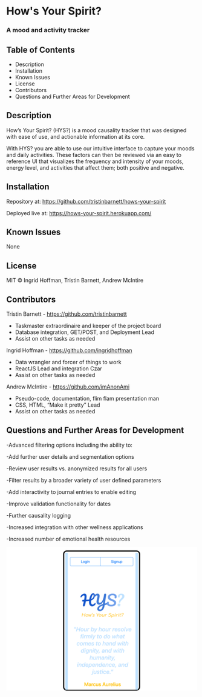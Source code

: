 # How's Your Spirit?
### A mood and activity tracker

## Table of Contents

* Description
* Installation
* Known Issues
* License
* Contributors
* Questions and Further Areas for Development

## Description
How’s Your Spirit? (HYS?) is a mood causality tracker that was designed with ease of use, and actionable information at its core.

With HYS? you are able to use our intuitive interface to capture your moods and daily activities. These factors can then be reviewed via an easy to reference UI that visualizes the frequency and intensity of your moods, energy level, and activities that affect them; both positive and negative.

## Installation
Repository at: https://github.com/tristinbarnett/hows-your-spirit

Deployed live at: https://hows-your-spirit.herokuapp.com/


## Known Issues

None

## License

MIT © Ingrid Hoffman, Tristin Barnett, Andrew McIntire

## Contributors

Tristin Barnett - https://github.com/tristinbarnett
* Taskmaster extraordinaire and keeper of the project board
* Database integration, GET/POST, and Deployment Lead
* Assist on other tasks as needed

Ingrid Hoffman - https://github.com/ingridhoffman
* Data wrangler and forcer of things to work
* ReactJS Lead and integration Czar
* Assist on other tasks as needed

Andrew McIntire - https://github.com/imAnonAmi
* Pseudo-code, documentation, flim flam presentation man
* CSS, HTML, “Make it pretty” Lead
* Assist on other tasks as needed

## Questions and Further Areas for Development

-Advanced filtering options including the ability to:


  -Add further user details and segmentation options

  -Review user results vs. anonymized results for all users

  -Filter results by a broader variety of user defined parameters

-Add interactivity to journal entries to enable editing

-Improve validation functionality for dates

-Further causality logging

-Increased integration with other wellness applications

-Increased number of emotional health resources


![alt text](HowsYourSpirit.png "How's Your Spirit")
